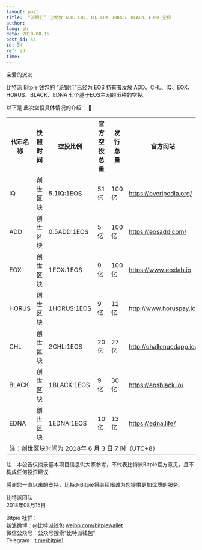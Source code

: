 ```yaml
---
layout: post
title:  “派银行” 已发放 ADD、CHL、IQ、EOX、HORUS、BLACK、EDNA 空投
author: 
lang: zh
data: 2018-08-15
post_id: 54
id: 54
ref: ad
time: 
---
```


亲爱的派友：

比特派 Bitpie 钱包的 “派银行”已经为 EOS 持有者发放 ADD、CHL、IQ、EOX、HORUS、BLACK、EDNA 七个基于EOS主网的币种的空投。

以下是 此次空投具体情况的介绍：

<table class="table" border="0" cellspacing="0" cellpadding="0">
<tr><th>代币名称 </th><th>快照时间</th><th> 空投比例</th><th> 官方空投总量</th><th>发行总量</th><th>官方网站</th></tr>
<tr><td>IQ</td><td>创世区块</td> <td> 5.1IQ:1EOS </td><td>51亿</td><td> 100亿 </td><td><a href="https://everipedia.org/" target="_blank">https://everipedia.org/</a></td></tr> 
<tr><td>ADD</td><td>创世区块</td> <td> 0.5ADD:1EOS </td><td>5亿</td><td> 100亿 </td><td><a href="https://eosadd.com/" target="_blank">https://eosadd.com/</a></td></tr> 
<tr><td>EOX</td><td>创世区块</td> <td> 1EOX:1EOS </td><td>9亿</td><td> 100亿 </td><td><a href="https://www.eoxlab.io/" target="_blank">https://www.eoxlab.io</a></td></tr>
<tr><td>HORUS</td><td>创世区块</td> <td> 1HORUS:1EOS </td><td>9亿</td><td> 12亿 </td><td><a href="http://www.horuspay.io" target="_blank">http://www.horuspay.io</a></td></tr>
<tr><td>CHL</td><td>创世区块</td> <td> 2CHL:1EOS </td><td>20亿</td><td> 27亿 </td><td><a href="http://challengedapp.io/" target="_blank">http://challengedapp.io/</a></td></tr>
<tr><td>BLACK</td><td>创世区块</td> <td>1BLACK:1EOS </td><td>9亿</td><td> 30亿 </td><td><a href="https://eosblack.io/" target="_blank">https://eosblack.io/</a></td></tr>
<tr><td>EDNA</td><td>创世区块</td> <td>1EDNA:1EOS </td><td>10亿</td><td> 13亿 </td><td><a href="https://edna.life/" target="_blank">https://edna.life/</a></td></tr>
<tr><td colspan="6">注：创世区块时间为 2018年 6 ⽉ 3 ⽇ 7 时（UTC+8）</td></tr>
</table>

注：本公告仅摘录基本项目信息供大家参考，不代表比特派Bitpie官方意见，且不构成任何投资建议

感谢您一直以来的支持，比特派Bitpie将继续竭诚为您提供更加优质的服务。

比特派团队<br/>
2018年08月15日

Bitpie 社群：<br/>
新浪微博：@比特派钱包 <a href="https://weibo.com/bitpiewallet" target="_blank">weibo.com/bitpiewallet</a><br/>
微信公众号：公众号搜索“比特派钱包”<br/>
Telegram：<a href="https://t.me/bitpie1" target="_blank">t.me/bitpie1</a>

<style>
.content-p{
width:70%;
}
</style>




